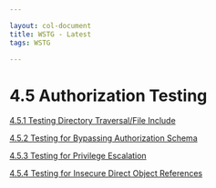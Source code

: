 ```yaml
---

layout: col-document
title: WSTG - Latest
tags: WSTG

---
```

# 4.5 Authorization Testing

[4.5.1 Testing Directory Traversal/File Include](01-Testing_Directory_Traversal_File_Include.md)

[4.5.2 Testing for Bypassing Authorization Schema](02-Testing_for_Bypassing_Authorization_Schema.md)

[4.5.3 Testing for Privilege Escalation](03-Testing_for_Privilege_Escalation.md)

[4.5.4 Testing for Insecure Direct Object References](04-Testing_for_Insecure_Direct_Object_References.md)

